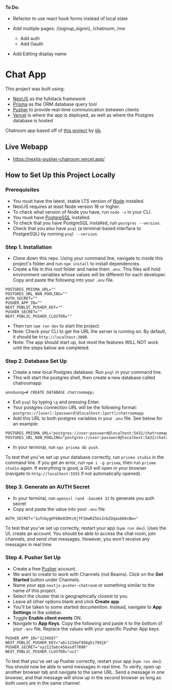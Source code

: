 #### To Do:
- Refactor to use react hook forms instead of local state

- Add multiple pages: /(signup_signin), /chatroom, /me
    - Add auth
    - Add Oauth

- Add Editing display name

# Chat App

This project was built using: 
* [NextJS](https://nextjs.org/) as the fullstack framework
* [Prisma](https://www.prisma.io/) as the ORM database query tool
* [Pusher](https://pusher.com/) to provide real-time communication between clients
* [Vercel](https://vercel.com/) is where the app is deployed, as well as where the Postgres database is hosted

Chatroom app based off of [this project](https://github.com/ijjk/pusher-chatroom) by [ijjk](https://github.com/ijjk).

## Live Webapp

* https://nextjs-pusher-chatroom.vercel.app/


## How to Set Up this Project Locally

### Prerequisites

- You must have the latest, stable LTS version of [Node](https://nodejs.org/en) installed.
- NextJS requires at least Node version 18 or higher.
- To check what version of Node you have, run `node -v` in your CLI.
- You must have [PostgreSQL](https://www.postgresql.org/download/) installed.
- To check that you have PostgreSQL installed, run `postgres --version`.
- Check that you also have `psql` (a terminal-based interface to PostgreSQL) by running `psql --version`.

### Step 1. Installation

- Clone down this repo. Using your command line, navigate to inside this project's folder and run `npm install` to install dependencies.
- Create a file in this root folder and name them `.env`. This files will hold environment variables whose values will be different for each developer. Copy and paste the following into your `.env` file.

```
POSTGRES_PRISMA_URL=""
POSTGRES_URL_NON_POOLING=""
AUTH_SECRET=""
PUSHER_APP_ID=""
NEXT_PUBLIC_PUSHER_KEY=""
PUSHER_SECRET=""
NEXT_PUBLIC_PUSHER_CLUSTER=""
```

- Then run `npm run dev` to start the project.
- Note: Check your CLI to get the URL the server is running on. By default, it should be `http://localhost:3000`.
- Note: The app should start up, but most the features WILL NOT work until the steps below are completed. 

### Step 2. Database Set Up

- Create a new local Postgres database. Run `psql` in your command line.
- This will start the postgres shell, then create a new database called chatroomapp:

`annduong=# CREATE DATABASE chatroomapp;`

- Exit `psql` by typing `\q` and pressing Enter.
- Your postgres connection URL will be the following format: `postgres://[user]:[password]@localhost:[port]/chatroomapp`
- Add this URL to both postgres variables in your `.env` file. See below for an example:

```
POSTGRES_PRISMA_URL="postgres://user:password@localhost:5432/chatroomapp"
POSTGRES_URL_NON_POOLING="postgres://user:password@localhost:5432/chatroomapp"
```

- In your terminal, run `npx prisma db push`.

To test that you've set up your database correctly, run `prisma studio` in the command line. If you get an error, run `npm i -g prisma`, then run `prisma studio` again. If everything is good, a GUI will open in your browser (navigate to `http://localhost:5555` if not automatically opened). 

### Step 3. Generate an AUTH Secret

- In your terminal, run `openssl rand -base64 32` to generate you auth secret
- Copy and paste the value into your `.env` file

```
AUTH_SECRET="1uTnbygHYbBeOZHtcKjTFZmwRZSGs2nbZUqaub66cBw="
```

To test that you've set up correctly, restart your app (`npm run dev`). Uses the UI, create an account. You should be able to access the chat room, join channels, and send chat messages. However, you won't receive any messages in real time.

### Step 4. Pusher Set Up

- Create a free [Pusher](https://pusher.com/) account.
- We want to create to work with Channels (not Beams). Click on the **Get Started** button under Channels.
- Name your app `nextjs-pusher-chatroom` or something similar to the name of this project.
- Select the cluster that is geographically closest to you.
- Leave all other options blank and click **Create app**.
- You'll be taken to some started documention. Instead, navigate to **App Settings** in the sidebar.
- Toggle **Enable client events** ON.
- Navigate to **App Keys**. Copy the following and paste it to the bottom of your `.env` file. Replace the values with your specific Pusher App keys.

```
PUSHER_APP_ID="1234567"
NEXT_PUBLIC_PUSHER_KEY="abc123def456ghi789jk"
PUSHER_SECRET="xyz123abc456asdf7890"
NEXT_PUBLIC_PUSHER_CLUSTER="us1"
```

To test that you've set up Pusher correctly, restart your app (`npm run dev`). You should now be able to send messages in real time. To verify, open up another browser tab and navigate to the same URL. Send a message in one browser, and that message will show up in the second browser as long as both users are in the same channel. 


